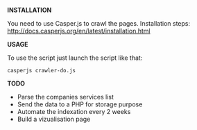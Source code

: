 **INSTALLATION**

You need to use Casper.js to crawl the pages. Installation steps: http://docs.casperjs.org/en/latest/installation.html

**USAGE**

To use the script just launch the script like that:

```shell
casperjs crawler-do.js
```

**TODO**

- Parse the companies services list
- Send the data to a PHP for storage purpose
- Automate the indexation every 2 weeks 
- Build a vizualisation page
